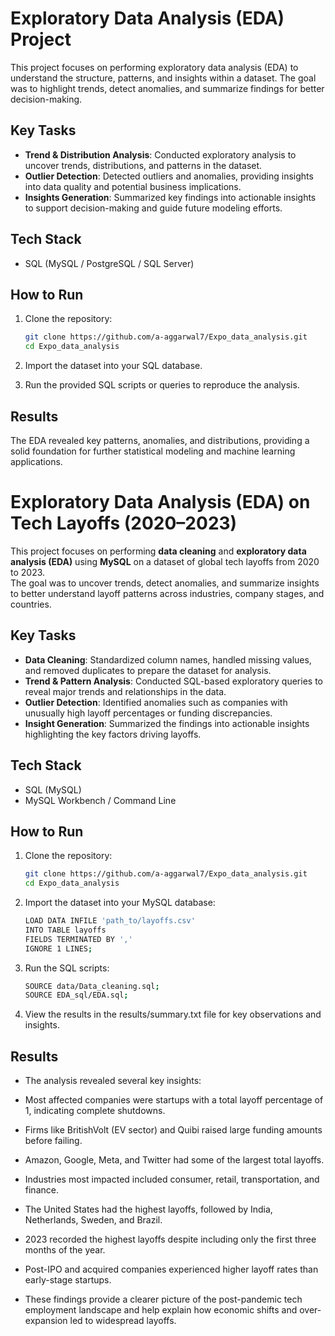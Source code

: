 # Exploratory Data Analysis (EDA) Project

This project focuses on performing exploratory data analysis (EDA) to understand the structure, patterns, and insights within a dataset. The goal was to highlight trends, detect anomalies, and summarize findings for better decision-making.

## Key Tasks

* **Trend & Distribution Analysis**: Conducted exploratory analysis to uncover trends, distributions, and patterns in the dataset.
* **Outlier Detection**: Detected outliers and anomalies, providing insights into data quality and potential business implications.
* **Insights Generation**: Summarized key findings into actionable insights to support decision-making and guide future modeling efforts.

## Tech Stack

* SQL (MySQL / PostgreSQL / SQL Server)

## How to Run

1. Clone the repository:

   ```bash
   git clone https://github.com/a-aggarwal7/Expo_data_analysis.git
   cd Expo_data_analysis
   ```
2. Import the dataset into your SQL database.
3. Run the provided SQL scripts or queries to reproduce the analysis.

## Results

The EDA revealed key patterns, anomalies, and distributions, providing a solid foundation for further statistical modeling and machine learning applications.










# Exploratory Data Analysis (EDA) on Tech Layoffs (2020–2023)

This project focuses on performing **data cleaning** and **exploratory data analysis (EDA)** using **MySQL** on a dataset of global tech layoffs from 2020 to 2023.  
The goal was to uncover trends, detect anomalies, and summarize insights to better understand layoff patterns across industries, company stages, and countries.

## Key Tasks

* **Data Cleaning**: Standardized column names, handled missing values, and removed duplicates to prepare the dataset for analysis.  
* **Trend & Pattern Analysis**: Conducted SQL-based exploratory queries to reveal major trends and relationships in the data.  
* **Outlier Detection**: Identified anomalies such as companies with unusually high layoff percentages or funding discrepancies.  
* **Insight Generation**: Summarized the findings into actionable insights highlighting the key factors driving layoffs.

## Tech Stack

* SQL (MySQL)
* MySQL Workbench / Command Line

## How to Run

1. Clone the repository:
   ```bash
   git clone https://github.com/a-aggarwal7/Expo_data_analysis.git
   cd Expo_data_analysis
   ```
   
2. Import the dataset into your MySQL database:

   ```bash
   LOAD DATA INFILE 'path_to/layoffs.csv'
   INTO TABLE layoffs
   FIELDS TERMINATED BY ','
   IGNORE 1 LINES;
   ```
   
3. Run the SQL scripts:
   ```bash
   SOURCE data/Data_cleaning.sql;
   SOURCE EDA_sql/EDA.sql;
   ```


4. View the results in the results/summary.txt file for key observations and insights.


## Results

* The analysis revealed several key insights:

* Most affected companies were startups with a total layoff percentage of 1, indicating complete shutdowns.

* Firms like BritishVolt (EV sector) and Quibi raised large funding amounts before failing.

* Amazon, Google, Meta, and Twitter had some of the largest total layoffs.

* Industries most impacted included consumer, retail, transportation, and finance.

* The United States had the highest layoffs, followed by India, Netherlands, Sweden, and Brazil.

* 2023 recorded the highest layoffs despite including only the first three months of the year.

* Post-IPO and acquired companies experienced higher layoff rates than early-stage startups.

* These findings provide a clearer picture of the post-pandemic tech employment landscape and help explain how economic shifts and over-expansion led to widespread layoffs.


